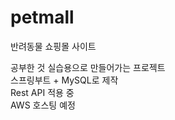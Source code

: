 # petmall
반려동물 쇼핑몰 사이트  

공부한 것 실습용으로 만들어가는 프로젝트  
스프링부트 + MySQL로 제작  
Rest API 적용 중  
AWS 호스팅 예정  

